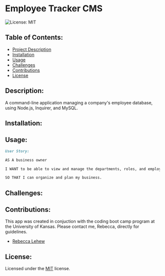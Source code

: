 # Employee Tracker CMS
![License: MIT](https://img.shields.io/badge/License-MIT-yellow.svg)

## Table of Contents:
- [Project Description](#description)
- [Installation](#installation)
- [Usage](#usage)
- [Challenges](#challenges)
- [Contributions](#contributions)
- [License](#license)

## Description:
A command-line application managing a company's employee database, using Node.js, Inquirer, and MySQL.

## Installation:

## Usage:

```md
User Story:

AS A business owner

I WANT to be able to view and manage the departments, roles, and employees in my company

SO THAT I can organize and plan my business.
```

## Challenges:

## Contributions:
This app was created in conjuction with the coding boot camp program at the University of Kansas. Please contact me, Rebecca, directly for guidelines.
- [Rebecca Lehew](https://github.com/rebeccalehew)

## License:
Licensed under the [MIT](https://opensource.org/licenses/MIT) license.
